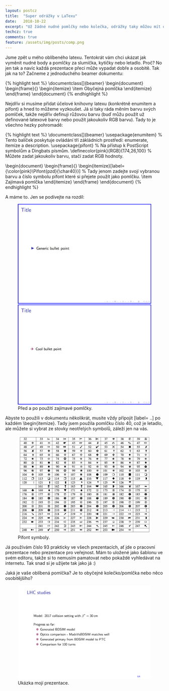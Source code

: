 ```yaml
---
layout: postcz
title:  "Super odrážky v LaTexu"
date:   2018-10-22
excerpt: "Už žádné nudné pomlčky nebo kolečka, odrážky taky můžou mít osobnost."
techcz: true
comments: true
feature: /assets/img/posts/comp.png
---
```


Jsme zpět u mého oblíbeného latexu. Tentokrát vám chci ukázat jak vyměnit nudné body a pomlčky za slumíčka, kytičky nebo letadlo. Proč? No jen tak a navíc každá prezentace přeci může vypadat dobře a osobitě. Tak jak na to? Začneme z jednoduchého beamer dokumentu: 

{% highlight text %}
\documentclass[]{beamer}
\begin{document}
	\begin{frame}{}
	\begin{itemize}
		\item Obyčejná pomlčka
	\end{itemize}
\end{frame}
\end{document}
{% endhighlight %}

Nejdřív si musíme přidat účelové knihovny latexu (konkrétně enumitem a pifont) a hned to můžeme vyzkoušet. Já si taky ráda měním barvu svých pomlček, takže nejdřív definuji růžovou barvu (buď můžu použít už definované latexové barvy nebo použít jakoukoliv RGB barvu). Tady to je všechno hezky pohromadě:

{% highlight text %}
\documentclass[]{beamer}
\usepackage{enumitem}			% Tento balíček poskytuje ovládání tří zákládních prostředí: enumerate, itemize a description.
\usepackage{pifont}			% Na přístup k PostScript symbolům a Dingbats písmům.
\definecolor{pink}{RGB}{174,26,100}	% Můžete zadat jakoukoliv barvu, stačí zadat RGB hodnoty.

\begin{document}
	\begin{frame}{}
	\begin{itemize}[label={\color{pink}\Pifont{pzd}{\char40}}]	% Tady jenom zadejte svojí vybranou barvu a číslo symbolu pifont které si přejete použít jako pomlčku.
		\item Zajímavá pomlčka
	\end{itemize}
\end{frame}
\end{document}
{% endhighlight %}

A máme to. Jen se podívejte na rozdíl:

<figure class="half">
	<img src="/assets/img/posts/bullet1.png">
        <img src="/assets/img/posts/bullet2.png">
        <figcaption>Před a po použití zajímavé pomlčky.</figcaption>
</figure>

Abyste to použili v dokumentu několikrát, musíte vždy přípojit [label= ..] po každém \begin{itemize}. Tady jsem použila pomlčku číslo 40, což je letadlo, ale můžete si vybrat ze stovky neotřelých symbolů, záleží jen na vás.

<figure>
        <a href="/assets/img/posts/pifont.png"><img src="/assets/img/posts/pifont.png"></a>
        <figcaption>Pifont symboly.</figcaption>
</figure>

Já používám číslo 93 prakticky ve všech prezentacích, ať jde o pracovní prezentace nebo prezentace pro veřejnost. Mám to uložené jako šablonu ve svém editoru, takže si to nemusím pamatovat nebo pokaždé vyhledávat na internetu. Tak snad si je užijete tak jako já :)

Jaká je vaše oblíbená pomlčka? Je to obyčejné kolečko/pomlčka nebo něco osobitějšího?

<figure>
        <img src="/assets/img/posts/pres.png"></a>
        <figcaption>Ukázka mojí prezentace.</figcaption>
</figure>